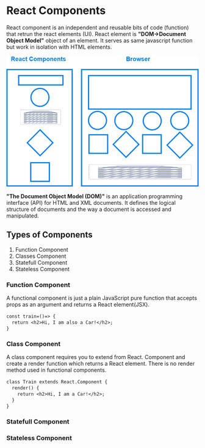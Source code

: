 # React Components
React component is an independent and reusable bits of code (function) that retrun the react elements (UI).
React element is **"DOM->Document Object Model"** object of an element.
It serves as same javascript function but work in isolation with HTML elements.

![react-component](https://github.com/arsibux/react-app/blob/main/docs/img/components.jpg "react-component")


**"The Document Object Model (DOM)"** is an application programming interface (API) for HTML and XML documents.
It defines the logical structure of documents and the way a document is accessed and manipulated.

## Types of Components

  1. Function Component
  2. Classes Component
  3. Statefull Component
  4. Stateless Component


### Function Component
A functional component is just a plain JavaScript pure function that accepts props as an argument and returns a React element(JSX).

```
const train=()=> {
  return <h2>Hi, I am also a Car!</h2>;
}
```

### Class Component
A class component requires you to extend from React. Component and create a render function which returns a React element.
There is no render method used in functional components.


```
class Train extends React.Component {
  render() {
    return <h2>Hi, I am a Car!</h2>;
  }
}
```

### Statefull Component

### Stateless Component